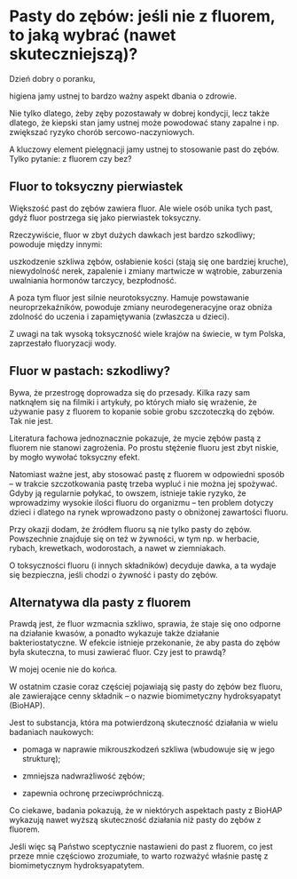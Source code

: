 # Pasty do zębów: jeśli nie z fluorem, to jaką wybrać (nawet skuteczniejszą)?

Dzień dobry o poranku,

higiena jamy ustnej to bardzo ważny aspekt dbania o zdrowie.

Nie tylko dlatego, żeby zęby pozostawały w dobrej kondycji, lecz także dlatego, że kiepski stan jamy ustnej może powodować stany zapalne i np. zwiększać ryzyko chorób sercowo-naczyniowych.

A kluczowy element pielęgnacji jamy ustnej to stosowanie past do zębów. Tylko pytanie: z fluorem czy bez?

## Fluor to toksyczny pierwiastek

Większość past do zębów zawiera fluor. Ale wiele osób unika tych past, gdyż fluor postrzega się jako pierwiastek toksyczny.

Rzeczywiście, fluor w zbyt dużych dawkach jest bardzo szkodliwy; powoduje między innymi:

uszkodzenie szkliwa zębów, osłabienie kości (stają się one bardziej kruche), niewydolność nerek, zapalenie i zmiany martwicze w wątrobie, zaburzenia uwalniania hormonów tarczycy, bezpłodność.

A poza tym fluor jest silnie neurotoksyczny. Hamuje powstawanie neuroprzekaźników, powoduje zmiany neurodegeneracyjne oraz obniża zdolność do uczenia i zapamiętywania (zwłaszcza u dzieci).

Z uwagi na tak wysoką toksyczność wiele krajów na świecie, w tym Polska, zaprzestało fluoryzacji wody.

## Fluor w pastach: szkodliwy?

Bywa, że przestrogę doprowadza się do przesady. Kilka razy sam natknąłem się na filmiki i artykuły, po których miało się wrażenie, że używanie pasy z fluorem to kopanie sobie grobu szczoteczką do zębów. Tak nie jest.

Literatura fachowa jednoznacznie pokazuje, że mycie zębów pastą z fluorem nie stanowi zagrożenia. Po prostu stężenie fluoru jest zbyt niskie, by mogło wywołać toksyczny efekt.

Natomiast ważne jest, aby stosować pastę z fluorem w odpowiedni sposób – w trakcie szczotkowania pastę trzeba wypluć i nie można jej spożywać. Gdyby ją regularnie połykać, to owszem, istnieje takie ryzyko, że wprowadzimy wysokie ilości fluoru do organizmu – ten problem dotyczy dzieci i dlatego na rynek wprowadzono pasty o obniżonej zawartości fluoru.

Przy okazji dodam, że źródłem fluoru są nie tylko pasty do zębów. Powszechnie znajduje się on też w żywności, w tym np. w herbacie, rybach, krewetkach, wodorostach, a nawet w ziemniakach.

O toksyczności fluoru (i innych składników) decyduje dawka, a ta wydaje się bezpieczna, jeśli chodzi o żywność i pasty do zębów.

## Alternatywa dla pasty z fluorem

Prawdą jest, że fluor wzmacnia szkliwo, sprawia, że staje się ono odporne na działanie kwasów, a ponadto wykazuje także działanie bakteriostatyczne. W efekcie istnieje przekonanie, że aby pasta do zębów była skuteczna, to musi zawierać fluor. Czy jest to prawdą?

W mojej ocenie nie do końca.

W ostatnim czasie coraz częściej pojawiają się pasty do zębów bez fluoru, ale zawierające cenny składnik – o nazwie biomimetyczny hydroksyapatyt (BioHAP).

Jest to substancja, która ma potwierdzoną skuteczność działania w wielu badaniach naukowych:

- pomaga w naprawie mikrouszkodzeń szkliwa (wbudowuje się w jego strukturę);

- zmniejsza nadwrażliwość zębów;

- zapewnia ochronę przeciwpróchniczą.

Co ciekawe, badania pokazują, że w niektórych aspektach pasty z BioHAP wykazują nawet wyższą skuteczność działania niż pasty do zębów z fluorem.

Jeśli więc są Państwo sceptycznie nastawieni do past z fluorem, co jest przeze mnie częściowo zrozumiałe, to warto rozważyć właśnie pastę z biomimetycznym hydroksyapatytem.